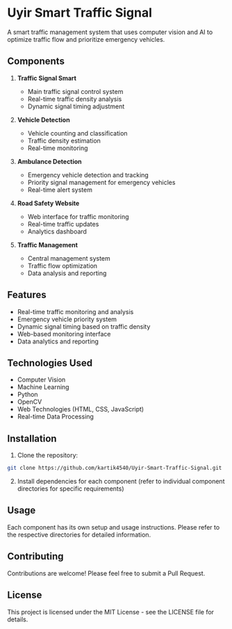 # Uyir Smart Traffic Signal

A smart traffic management system that uses computer vision and AI to optimize traffic flow and prioritize emergency vehicles.

## Components

1. **Traffic Signal Smart**
   - Main traffic signal control system
   - Real-time traffic density analysis
   - Dynamic signal timing adjustment

2. **Vehicle Detection**
   - Vehicle counting and classification
   - Traffic density estimation
   - Real-time monitoring

3. **Ambulance Detection**
   - Emergency vehicle detection and tracking
   - Priority signal management for emergency vehicles
   - Real-time alert system

4. **Road Safety Website**
   - Web interface for traffic monitoring
   - Real-time traffic updates
   - Analytics dashboard

5. **Traffic Management**
   - Central management system
   - Traffic flow optimization
   - Data analysis and reporting

## Features

- Real-time traffic monitoring and analysis
- Emergency vehicle priority system
- Dynamic signal timing based on traffic density
- Web-based monitoring interface
- Data analytics and reporting

## Technologies Used

- Computer Vision
- Machine Learning
- Python
- OpenCV
- Web Technologies (HTML, CSS, JavaScript)
- Real-time Data Processing

## Installation

1. Clone the repository:
```bash
git clone https://github.com/kartik4540/Uyir-Smart-Traffic-Signal.git
```

2. Install dependencies for each component (refer to individual component directories for specific requirements)

## Usage

Each component has its own setup and usage instructions. Please refer to the respective directories for detailed information.

## Contributing

Contributions are welcome! Please feel free to submit a Pull Request.

## License

This project is licensed under the MIT License - see the LICENSE file for details. 